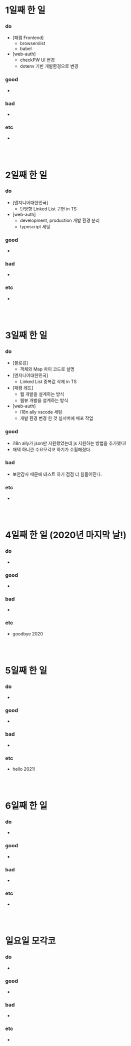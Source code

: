 # 1일째 한 일 
### do
- [패캠 Frontend] 
  - browserslist
  - babel
- [web-auth] 
  - checkPW UI 변경
  - dotenv 기반 개발환경으로 변경

### good
- 

### bad
- 

### etc
- 

<br /><br />

# 2일째 한 일 
### do
- [엔지니어대한민국]
  - 단방향 Linked List 구현 in TS
- [web-auth] 
  - development, production 개발 환경 분리
  - typescript 세팅

### good
-

### bad
-

### etc
-

<br /><br />

# 3일째 한 일 
### do
- [블로깅]
  - 객체와 Map 차이 코드로 설명
- [엔지니어대한민국]
  - Linked List 중복값 삭제 in TS
- [패캠 레드]
  - 웹 개발을 설계하는 방식
  - 웹뷰 개발을 설계하는 방식
- [web-auth]
  - i18n ally vscode 세팅
  - 개발 환경 변경 한 것 실서버에 배포 작업

### good
- i18n ally가 json만 지원했었는데 js 지원하는 방법을 추가했다!
- 재택 하니깐 수요모각코 하기가 수월해졌다.

### bad
- 보안감사 때문에 테스트 하기 점점 더 힘들어진다.

### etc
-

<br /><br />

# 4일째 한 일 (2020년 마지막 날!)
### do
-

### good
-

### bad
-

### etc
- goodbye 2020

<br /><br />

# 5일째 한 일
### do
-

### good
-

### bad
-

### etc
- hello 2021!

<br /><br />

# 6일째 한 일 
### do
-

### good
-
 
### bad
-

### etc
-

<br /><br />

# 일요일 모각코
### do
-

### good
-

### bad
- 

### etc
-

<br /><br />
